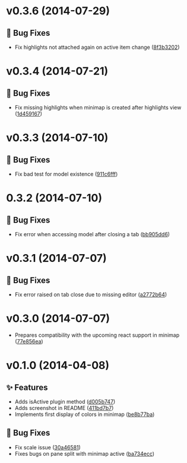 <a name="v0.3.6"></a>
# v0.3.6 (2014-07-29)

## :bug: Bug Fixes

- Fix highlights not attached again on active item change ([8f3b3202](https://github.com/abe33/minimap-color-highlight/commit/8f3b3202bac77109cd93a970caf326a1f461b75a))

<a name="v0.3.4"></a>
# v0.3.4 (2014-07-21)

## :bug: Bug Fixes

- Fix missing highlights when minimap is created after highlights view ([1d459167](https://github.com/abe33/minimap-color-highlight/commit/1d459167863c0e0c0ea42fe6d47b7cc1ee8cbfb0))

<a name="v0.3.3"></a>
# v0.3.3 (2014-07-10)

## :bug: Bug Fixes

- Fix bad test for model existence ([911c6fff](https://github.com/abe33/minimap-color-highlight/commit/911c6fff038664ae1ac1ed663c48834876a36cc0))

<a name="0.3.2"></a>
# 0.3.2 (2014-07-10)

## :bug: Bug Fixes

- Fix error when accessing model after closing a tab ([bb905dd6](https://github.com/abe33/minimap-color-highlight/commit/bb905dd6f864bdc64c5d4f0f79fb58f1f039a00b))

<a name="v0.3.1"></a>
# v0.3.1 (2014-07-07)

## :bug: Bug Fixes

- Fix error raised on tab close due to missing editor ([a2772b64](https://github.com/abe33/minimap-color-highlight/commit/a2772b64ddf8c4494ff0c72e8c8f732be0e5a028))

<a name="v0.3.0"></a>
# v0.3.0 (2014-07-07)

- Prepares compatibility with the upcoming react support in minimap ([77e856ea](https://github.com/abe33/minimap-color-highlight/commit/77e856ea9d8b7cbcc048508585351e0c00de1782))

<a name="v0.1.0"></a>
# v0.1.0 (2014-04-08)

## :sparkles: Features

- Adds isActive plugin method ([d005b747](https://github.com/abe33/minimap-color-highlight/commit/d005b747fed9ede1537e705e1f0df6e75494a673))
- Adds screenshot in README ([411bd7b7](https://github.com/abe33/minimap-color-highlight/commit/411bd7b7a9628a6e4882bcff5d920705ee8168cb))
- Implements first display of colors in minimap ([be8b77ba](https://github.com/abe33/minimap-color-highlight/commit/be8b77baa93d1df1ae48867459b7324e9e032cf8))

## :bug: Bug Fixes

- Fix scale issue ([30a46581](https://github.com/abe33/minimap-color-highlight/commit/30a46581806b7bd63b85ecf468aab67c2ca70dfb))
- Fixes bugs on pane split with minimap active ([ba734ecc](https://github.com/abe33/minimap-color-highlight/commit/ba734ecc9f509a7c7270a420b21f8549d78678d2))
